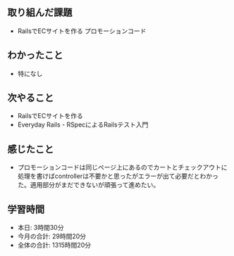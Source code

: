 ## 取り組んだ課題
- RailsでECサイトを作る プロモーションコード
## わかったこと
- 特になし
## 次やること
- RailsでECサイトを作る
- Everyday Rails - RSpecによるRailsテスト入門
## 感じたこと
- プロモーションコードは同じページ上にあるのでカートとチェックアウトに処理を書けばcontrollerは不要かと思ったがエラーが出て必要だとわかった。適用部分がまだできないが頑張って進めたい。
## 学習時間
- 本日: 3時間30分
- 今月の合計: 29時間20分
- 全体の合計: 1315時間20分
